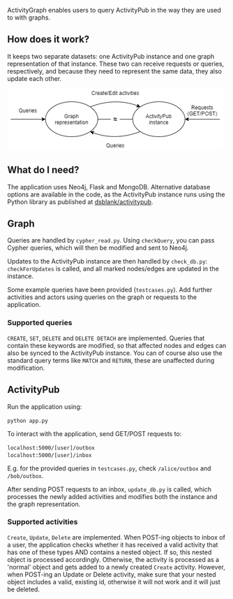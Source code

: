 ActivityGraph enables users to query ActivityPub in the way they are used to with graphs.

## How does it work?

It keeps two separate datasets: one ActivityPub instance and one graph representation of that instance. These two can receive requests or queries, respectively, and because they need to represent the same data, they also update each other.

![ActivityGraph overview](overview.png "An overview of how ActivityGraph works")

## What do I need?

The application uses Neo4j, Flask and MongoDB. Alternative database options are available in the code, as the ActivityPub instance runs using the Python library as published at [dsblank/activitypub](https://github.com/dsblank/activitypub).

## Graph

Queries are handled by `cypher_read.py`. Using `checkQuery`, you can pass Cypher queries, which will then be modified and sent to Neo4j.

Updates to the ActivityPub instance are then handled by `check_db.py`: `checkForUpdates` is called, and all marked nodes/edges are updated in the instance.

Some example queries have been provided (```testcases.py```). Add further activities and actors using queries on the graph or requests to the application.

### Supported queries

`CREATE`, `SET`, `DELETE` and `DELETE DETACH` are implemented. Queries that contain these keywords are modified, so that affected nodes and edges can also be synced to the ActivityPub instance. You can of course also use the standard query terms like `MATCH` and `RETURN`, these are unaffected during modification.

## ActivityPub

Run the application using:

```python app.py```

To interact with the application, send GET/POST requests to:

```localhost:5000/[user]/outbox```  
```localhost:5000/[user]/inbox```

E.g. for the provided queries in ```testcases.py```, check ```/alice/outbox``` and ```/bob/outbox```.

After sending POST requests to an inbox, `update_db.py` is called, which processes the newly added activities and modifies both the instance and the graph representation.

### Supported activities

`Create`, `Update`, `Delete` are implemented. When POST-ing objects to inbox of a user, the application checks whether it has received a valid activity that has one of these types AND contains a nested object. If so, this nested object is processed accordingly. Otherwise, the activity is processed as a 'normal' object and gets added to a newly created `Create` activity. However, when POST-ing an Update or Delete activity, make sure that your nested object includes a valid, existing id, otherwise it will not work and it will just be deleted.
